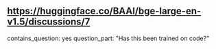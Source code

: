 ## https://huggingface.co/BAAI/bge-large-en-v1.5/discussions/7

contains_question: yes
question_part: "Has this been trained on code?"